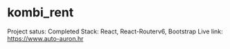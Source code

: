 # kombi_rent

Project satus: Completed
Stack: React, React-Routerv6, Bootstrap
Live link: https://www.auto-auron.hr
